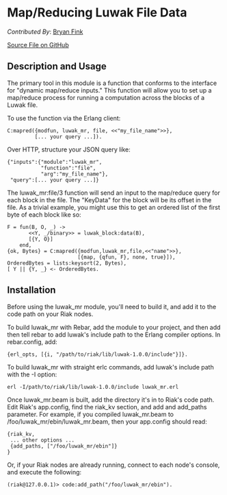 # Map/Reducing Luwak File Data

_Contributed By_: [Bryan Fink](https://github.com/beerriot)

[Source File on GitHub](https://github.com/basho/riak_function_contrib/blob/master/mapreduce/erlang/luwak_mr.erl)

## Description and Usage

The primary tool in this module is a function that conforms to the
interface for "dynamic map/reduce inputs."  This function will allow
you to set up a map/reduce process for running a computation across
the blocks of a Luwak file.

To use the function via the Erlang client:

    C:mapred({modfun, luwak_mr, file, <<"my_file_name">>},
             [... your query ...]).

Over HTTP, structure your JSON query like:

    {"inputs":{"module":"luwak_mr",
               "function":"file",
               "arg":"my_file_name"},
     "query":[... your query ...]}

The luwak_mr:file/3 function will send an input to the map/reduce
query for each block in the file.  The "KeyData" for the block will be
its offset in the file.  As a trivial example, you might use this to
get an ordered list of the first byte of each block like so:

    F = fun(B, O, _) ->
           <<Y, _/binary>> = luwak_block:data(B),
           [{Y, O}]
        end,
    {ok, Bytes} = C:mapred({modfun,luwak_mr,file,<<"name">>},
                           [{map, {qfun, F}, none, true}]),
    OrderedBytes = lists:keysort(2, Bytes),
    [ Y || {Y, _} <- OrderedBytes.

## Installation

Before using the luwak_mr module, you'll need to build it, and add it
to the code path on your Riak nodes.

To build luwak_mr with Rebar, add the module to your project, and then
add then tell rebar to add luwak's include path to the Erlang compiler
options.  In rebar.config, add:

    {erl_opts, [{i, "/path/to/riak/lib/luwak-1.0.0/include"}]}.

To build luwak_mr with straight erlc commands, add luwak's include
path with the -I option:

    erl -I/path/to/riak/lib/luwak-1.0.0/include luwak_mr.erl

Once luwak_mr.beam is built, add the directory it's in to Riak's code
path.  Edit Riak's app.config, find the riak_kv section, and add and
add_paths parameter.  For example, if you compiled luwak_mr.beam to
/foo/luwak_mr/ebin/luwak_mr.beam, then your app.config should read:

    {riak_kv,
     ... other options ...
     {add_paths, ["/foo/luwak_mr/ebin"]}
    }

Or, if your Riak nodes are already running, connect to each node's
console, and execute the following:

    (riak@127.0.0.1)> code:add_path("/foo/luwak_mr/ebin").

